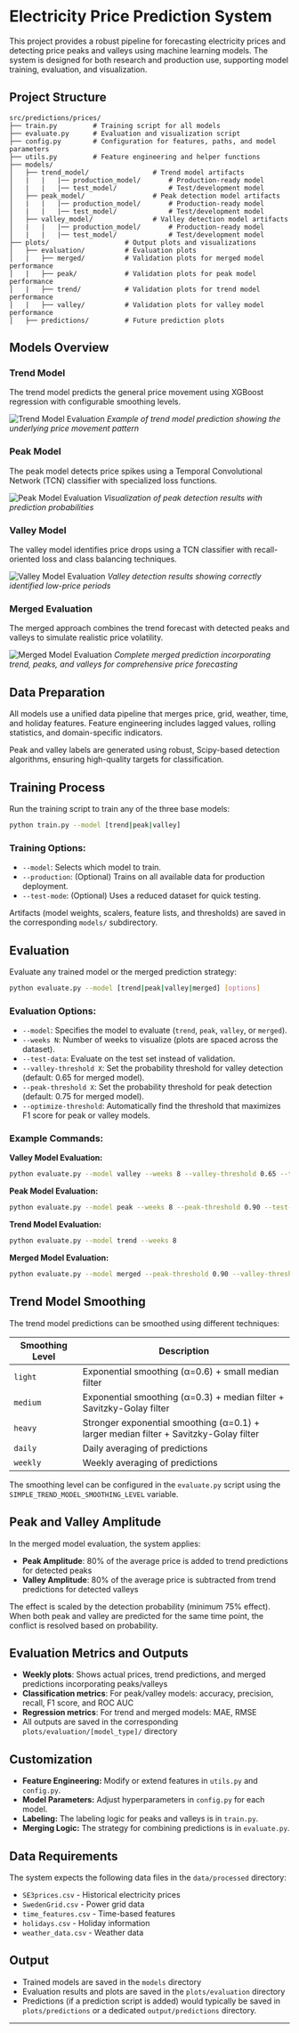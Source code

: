 # Electricity Price Prediction System

This project provides a robust pipeline for forecasting electricity prices and detecting price peaks and valleys using machine learning models. The system is designed for both research and production use, supporting model training, evaluation, and visualization.

## Project Structure

```
src/predictions/prices/
├── train.py         # Training script for all models
├── evaluate.py      # Evaluation and visualization script
├── config.py        # Configuration for features, paths, and model parameters
├── utils.py         # Feature engineering and helper functions
├── models/
│   ├── trend_model/                # Trend model artifacts
│   |   |   |── production_model/       # Production-ready model
│   |   |   |── test_model/             # Test/development model
│   ├── peak_model/                 # Peak detection model artifacts
│   |   |   |── production_model/       # Production-ready model
│   |   |   |── test_model/             # Test/development model
│   ├── valley_model/               # Valley detection model artifacts
│   |   |   |── production_model/       # Production-ready model
│   |   |   |── test_model/             # Test/development model
├── plots/                   # Output plots and visualizations
│   ├── evaluation/          # Evaluation plots
│   |   ├── merged/          # Validation plots for merged model performance
│   |   ├── peak/            # Validation plots for peak model performance
│   |   ├── trend/           # Validation plots for trend model performance
│   |   ├── valley/          # Validation plots for valley model performance
│   ├── predictions/         # Future prediction plots
```

## Models Overview

### Trend Model
The trend model predicts the general price movement using XGBoost regression with configurable smoothing levels.

![Trend Model Evaluation](https://github.com/user-attachments/assets/461003ed-d6c6-42c3-ab47-eefdbd23e407)
*Example of trend model prediction showing the underlying price movement pattern*

### Peak Model
The peak model detects price spikes using a Temporal Convolutional Network (TCN) classifier with specialized loss functions.

![Peak Model Evaluation](https://github.com/user-attachments/assets/ffeacde8-33de-401a-9fa7-91595fbf97f7)
*Visualization of peak detection results with prediction probabilities*

### Valley Model
The valley model identifies price drops using a TCN classifier with recall-oriented loss and class balancing techniques.

![Valley Model Evaluation](https://github.com/user-attachments/assets/647af62e-7ba2-41fc-a455-68322d4a89d7)
*Valley detection results showing correctly identified low-price periods*

### Merged Evaluation
The merged approach combines the trend forecast with detected peaks and valleys to simulate realistic price volatility.

![Merged Model Evaluation](https://github.com/user-attachments/assets/3d5c9993-a60f-4b22-a6c1-50fd49c12fa1)
*Complete merged prediction incorporating trend, peaks, and valleys for comprehensive price forecasting*

## Data Preparation

All models use a unified data pipeline that merges price, grid, weather, time, and holiday features. Feature engineering includes lagged values, rolling statistics, and domain-specific indicators.

Peak and valley labels are generated using robust, Scipy-based detection algorithms, ensuring high-quality targets for classification.

## Training Process

Run the training script to train any of the three base models:

```bash
python train.py --model [trend|peak|valley]
```

### Training Options:
- `--model`: Selects which model to train.
- `--production`: (Optional) Trains on all available data for production deployment.
- `--test-mode`: (Optional) Uses a reduced dataset for quick testing.

Artifacts (model weights, scalers, feature lists, and thresholds) are saved in the corresponding `models/` subdirectory.

## Evaluation

Evaluate any trained model or the merged prediction strategy:

```bash
python evaluate.py --model [trend|peak|valley|merged] [options]
```

### Evaluation Options:
- `--model`: Specifies the model to evaluate (`trend`, `peak`, `valley`, or `merged`).
- `--weeks N`: Number of weeks to visualize (plots are spaced across the dataset).
- `--test-data`: Evaluate on the test set instead of validation.
- `--valley-threshold X`: Set the probability threshold for valley detection (default: 0.65 for merged model).
- `--peak-threshold X`: Set the probability threshold for peak detection (default: 0.75 for merged model).
- `--optimize-threshold`: Automatically find the threshold that maximizes F1 score for peak or valley models.

### Example Commands:

**Valley Model Evaluation:**
```bash
python evaluate.py --model valley --weeks 8 --valley-threshold 0.65 --test-data
```

**Peak Model Evaluation:**
```bash
python evaluate.py --model peak --weeks 8 --peak-threshold 0.90 --test-data
```

**Trend Model Evaluation:**
```bash
python evaluate.py --model trend --weeks 8
```

**Merged Model Evaluation:**
```bash
python evaluate.py --model merged --peak-threshold 0.90 --valley-threshold 0.65 --test-data
```

## Trend Model Smoothing

The trend model predictions can be smoothed using different techniques:

| Smoothing Level | Description |
|-----------------|-------------|
| `light`         | Exponential smoothing (α=0.6) + small median filter |
| `medium`        | Exponential smoothing (α=0.3) + median filter + Savitzky-Golay filter |
| `heavy`         | Stronger exponential smoothing (α=0.1) + larger median filter + Savitzky-Golay filter |
| `daily`         | Daily averaging of predictions |
| `weekly`        | Weekly averaging of predictions |

The smoothing level can be configured in the `evaluate.py` script using the `SIMPLE_TREND_MODEL_SMOOTHING_LEVEL` variable.

## Peak and Valley Amplitude

In the merged model evaluation, the system applies:

- **Peak Amplitude**: 80% of the average price is added to trend predictions for detected peaks
- **Valley Amplitude**: 80% of the average price is subtracted from trend predictions for detected valleys

The effect is scaled by the detection probability (minimum 75% effect). When both peak and valley are predicted for the same time point, the conflict is resolved based on probability.

## Evaluation Metrics and Outputs

- **Weekly plots**: Shows actual prices, trend predictions, and merged predictions incorporating peaks/valleys
- **Classification metrics**: For peak/valley models: accuracy, precision, recall, F1 score, and ROC AUC
- **Regression metrics**: For trend and merged models: MAE, RMSE
- All outputs are saved in the corresponding `plots/evaluation/[model_type]/` directory

## Customization

- **Feature Engineering:** Modify or extend features in `utils.py` and `config.py`.
- **Model Parameters:** Adjust hyperparameters in `config.py` for each model.
- **Labeling:** The labeling logic for peaks and valleys is in `train.py`.
- **Merging Logic:** The strategy for combining predictions is in `evaluate.py`.

## Data Requirements

The system expects the following data files in the `data/processed` directory:

- `SE3prices.csv` - Historical electricity prices
- `SwedenGrid.csv` - Power grid data
- `time_features.csv` - Time-based features
- `holidays.csv` - Holiday information
- `weather_data.csv` - Weather data

## Output

- Trained models are saved in the `models` directory
- Evaluation results and plots are saved in the `plots/evaluation` directory
- Predictions (if a prediction script is added) would typically be saved in `plots/predictions` or a dedicated `output/predictions` directory.

---
